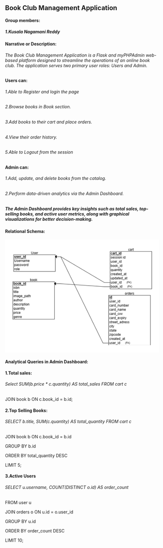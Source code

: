 ## Book Club Management Application

#### Group members:
##### 1.Kusala Nagamani Reddy

#### Narrative or Description:
###### The Book Club Management Application is a Flask and myPHPAdmin web-based platform designed to streamline the operations of an online book club. The application serves two primary user roles: Users and Admin.

#### Users can: 
###### 1.Able to Register and login the page
###### 2.Browse  books in Book section.
###### 3.Add books to their cart and place orders.
###### 4.View their order history.
###### 5.Able to Logout from the session

#### Admin can:
###### 1.Add, update, and delete books from the catalog.
###### 2.Perform data-driven analytics via the Admin Dashboard.

##### The Admin Dashboard provides key insights such as total sales, top-selling books, and active user metrics, along with graphical visualizations for better decision-making.

 
#### Relational Schema: 

![Relational Schema](relational.png)

#### Analytical Queries in Admin Dashboard:

#### 1.Total sales:
###### Select SUM(b.price * c.quantity) AS total_sales FROM cart c 
JOIN book b ON c.book_id = b.id;

#### 2.Top Selling Books:
###### SELECT b.title, SUM(c.quantity) AS total_quantity FROM cart c 
JOIN book b ON c.book_id = b.id

GROUP BY b.id

ORDER BY total_quantity DESC

LIMIT 5;

#### 3.Active Users
###### SELECT u.username, COUNT(DISTINCT o.id) AS order_count

FROM user u

JOIN orders o ON u.id = o.user_id

GROUP BY u.id

ORDER BY order_count DESC

LIMIT 10;




